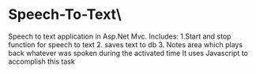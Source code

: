 # Speech-To-Text\

Speech to text application in Asp.Net Mvc. 
Includes: 1.Start and stop function for speech to text
          2. saves text to db
          3. Notes area which plays back whatever was spoken during the activated time
It uses Javascript to accomplish this task
